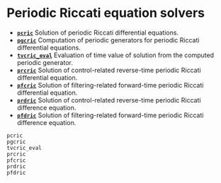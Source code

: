 # Periodic Riccati equation solvers 

* **[`pcric`](@ref)** Solution of periodic Riccati differential equations. 
* **[`pgcric`](@ref)** Computation of periodic generators for periodic Riccati differential equations.
* **[`tvcric_eval`](@ref)** Evaluation of time value of solution from the computed periodic generator.
* **[`prcric`](@ref)** Solution of control-related reverse-time periodic Riccati differential equation. 
* **[`pfcric`](@ref)**  Solution of filtering-related forward-time periodic Riccati differential equation.
* **[`prdric`](@ref)** Solution of control-related reverse-time periodic Riccati difference equation. 
* **[`pfdric`](@ref)** Solution of filtering-related forward-time periodic Riccati difference equation. 

```@docs
pcric
pgcric
tvcric_eval
prcric
pfcric
prdric
pfdric
```
